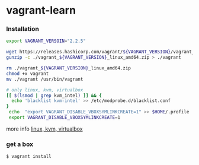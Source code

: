 # vagrant-learn


### Installation 


```bash
export VAGRANT_VERSOIN="2.2.5"

wget https://releases.hashicorp.com/vagrant/${VAGRANT_VERSION}/vagrant_${VAGRANT_VERSION}_linux_amd64.zip
gunzip -c ./vagrant_${VAGRANT_VERSION}_linux_amd64.zip > ./vagrant

rm ./vagrant_${VAGRANT_VERSION}_linux_amd64.zip
chmod +x vagrant
mv ./vagrant /usr/bin/vagrant

# only linux, kvm, virtualbox
[[ $(lsmod | grep kvm_intel) ]] && { 
  echo 'blacklist kvm-intel' >> /etc/modprobe.d/blacklist.conf
}
 echo  "export VAGRANT_DISABLE_VBOXSYMLINKCREATE=1" >> $HOME/.profile
 export VAGRANT_DISABLE_VBOXSYMLINKCREATE=1

```

more info [linux, kvm, virtualbox](https://www.vagrantup.com/docs/installation/#linux-virtualbox-and-kvm)



### get a box


```bash
$ vagrant install 
